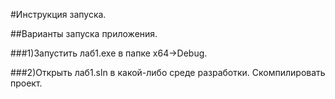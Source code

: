 #Инструкция запуска.

##Варианты запуска приложения.

###1)Запустить лаб1.exe в папке x64->Debug.

###2)Открыть лаб1.sln в какой-либо среде разработки. Скомпилировать проект.